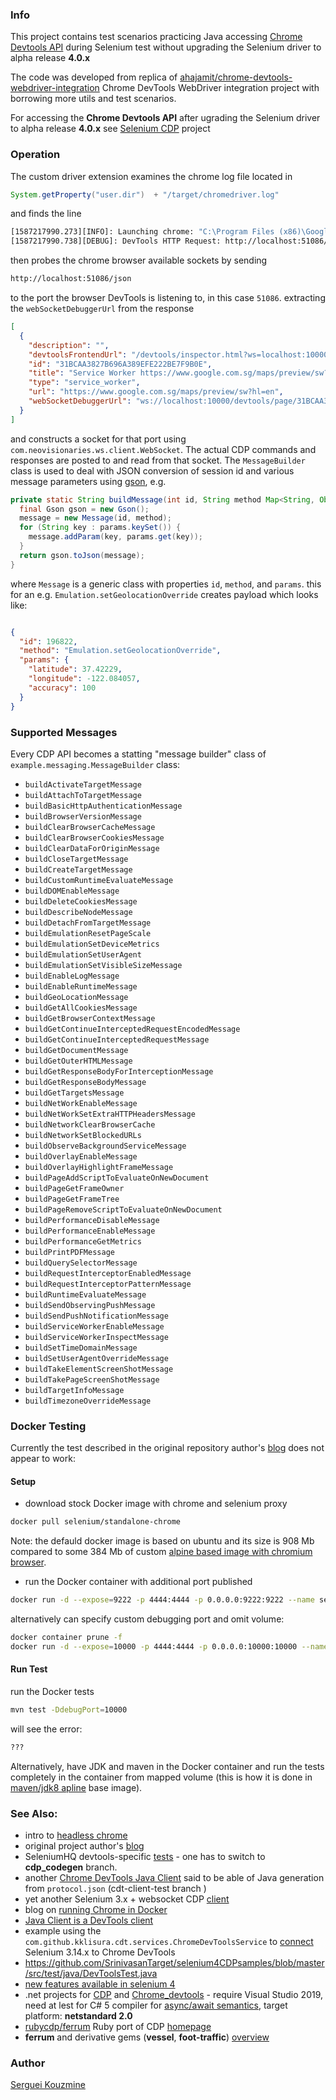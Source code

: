 ### Info

This project contains test scenarios practicing Java accessing [Chrome Devtools API](https://chromedevtools.github.io/devtools-protocol) during Selenium test without upgrading the Selenium driver to alpha release __4.0.x__

The code was developed from replica of [ahajamit/chrome-devtools-webdriver-integration](https://github.com/sahajamit/chrome-devtools-webdriver-integration)
Chrome DevTools WebDriver integration project with borrowing more utils and test scenarios.

For accessing the __Chrome Devtools API__  after ugrading the Selenium driver to alpha release __4.0.x__ see [Selenium CDP](https://github.com/sergueik/selenium_cdp) project

### Operation

The custom driver extension examines the chrome log file located in
```java
System.getProperty("user.dir")  + "/target/chromedriver.log"
```
and finds the line
```sh
[1587217990.273][INFO]: Launching chrome: "C:\Program Files (x86)\Google\Chrome\Application\chrome.exe" --disable-background-networking --disable-client-side-phishing-detection --disable-default-apps --disable-extensions --disable-hang-monitor --disable-popup-blocking --disable-prompt-on-repost --disable-sync --enable-automation --enable-blink-features=ShadowDOMV0 --enable-logging --ignore-certificate-errors --ignore-ssl-errors=true --log-level=0 --no-first-run --password-store=basic --remote-debugging-port=0 --ssl-protocol=any --start-maximized --test-type=webdriver --use-mock-keychain --user-data-dir="C:\Users\Serguei\AppData\Local\Temp\scoped_dir5740_1744005879" data:,
[1587217990.738][DEBUG]: DevTools HTTP Request: http://localhost:51086/json/version
```
then probes the chrome browser available sockets by sending
```sh
http://localhost:51086/json
```
to the port the browser DevTools is listening to, in this case `51086`.
extracting the `webSocketDebuggerUrl`
from the response
```json
[
  {
    "description": "",
    "devtoolsFrontendUrl": "/devtools/inspector.html?ws=localhost:10000/devtools/page/31BCAA3827B696A389EFE222BE7F9B0E",
    "id": "31BCAA3827B696A389EFE222BE7F9B0E",
    "title": "Service Worker https://www.google.com.sg/maps/preview/sw?hl=en",
    "type": "service_worker",
    "url": "https://www.google.com.sg/maps/preview/sw?hl=en",
    "webSocketDebuggerUrl": "ws://localhost:10000/devtools/page/31BCAA3827B696A389EFE222BE7F9B0E"
  }
]

```
and constructs a socket for that port using `com.neovisionaries.ws.client.WebSocket`.
The actual CDP commands and responses are posted to and read from that socket. The `MessageBuilder` class is used to deal with JSON conversion of session id and various message parameters using [gson](https://github.com/google/gson/blob/master/UserGuide.md), e.g.

```java
private static String buildMessage(int id, String method Map<String, Object> params) {
  final Gson gson = new Gson();
  message = new Message(id, method);
  for (String key : params.keySet()) {
    message.addParam(key, params.get(key));
  }
  return gson.toJson(message);
}
```
where `Message` is a generic class with properties `id`, `method`, and `params`.
this for an e.g. `Emulation.setGeolocationOverride` creates payload which looks like:
```json

{
  "id": 196822,
  "method": "Emulation.setGeolocationOverride",
  "params": {
    "latitude": 37.42229,
    "longitude": -122.084057,
    "accuracy": 100
  }
}
```
### Supported Messages

Every CDP API becomes a statting "message builder" class of `example.messaging.MessageBuilder` class:


  * `buildActivateTargetMessage`
  * `buildAttachToTargetMessage`
  * `buildBasicHttpAuthenticationMessage`
  * `buildBrowserVersionMessage`
  * `buildClearBrowserCacheMessage`
  * `buildClearBrowserCookiesMessage`
  * `buildClearDataForOriginMessage`
  * `buildCloseTargetMessage`
  * `buildCreateTargetMessage`
  * `buildCustomRuntimeEvaluateMessage`
  * `buildDOMEnableMessage`
  * `buildDeleteCookiesMessage`
  * `buildDescribeNodeMessage`
  * `buildDetachFromTargetMessage`
  * `buildEmulationResetPageScale`
  * `buildEmulationSetDeviceMetrics`
  * `buildEmulationSetUserAgent`
  * `buildEmulationSetVisibleSizeMessage`
  * `buildEnableLogMessage`
  * `buildEnableRuntimeMessage`
  * `buildGeoLocationMessage`
  * `buildGetAllCookiesMessage`
  * `buildGetBrowserContextMessage`
  * `buildGetContinueInterceptedRequestEncodedMessage`
  * `buildGetContinueInterceptedRequestMessage`
  * `buildGetDocumentMessage`
  * `buildGetOuterHTMLMessage`
  * `buildGetResponseBodyForInterceptionMessage`
  * `buildGetResponseBodyMessage`
  * `buildGetTargetsMessage`
  * `buildNetWorkEnableMessage`
  * `buildNetWorkSetExtraHTTPHeadersMessage`
  * `buildNetworkClearBrowserCache`
  * `buildNetworkSetBlockedURLs`
  * `buildObserveBackgroundServiceMessage`
  * `buildOverlayEnableMessage`
  * `buildOverlayHighlightFrameMessage`
  * `buildPageAddScriptToEvaluateOnNewDocument`
  * `buildPageGetFrameOwner`
  * `buildPageGetFrameTree`
  * `buildPageRemoveScriptToEvaluateOnNewDocument`
  * `buildPerformanceDisableMessage`
  * `buildPerformanceEnableMessage`
  * `buildPerformanceGetMetrics`
  * `buildPrintPDFMessage`
  * `buildQuerySelectorMessage`
  * `buildRequestInterceptorEnabledMessage`
  * `buildRequestInterceptorPatternMessage`
  * `buildRuntimeEvaluateMessage`
  * `buildSendObservingPushMessage`
  * `buildSendPushNotificationMessage`
  * `buildServiceWorkerEnableMessage`
  * `buildServiceWorkerInspectMessage`
  * `buildSetTimeDomainMessage`
  * `buildSetUserAgentOverrideMessage`
  * `buildTakeElementScreenShotMessage`
  * `buildTakePageScreenShotMessage`
  * `buildTargetInfoMessage`
  * `buildTimezoneOverrideMessage`
### Docker Testing

Currently the test described in the original repository author's [blog](https://medium.com/@sahajamit/can-selenium-chrome-dev-tools-recipe-works-inside-a-docker-container-afff92e9cce5) does not appear to work:

#### Setup
* download stock Docker image with chrome and selenium proxy
```sh
docker pull selenium/standalone-chrome
```
Note: the defauld docker image is based on ubuntu and its size is 908 Mb compared to some 384 Mb of custom [alpine based image with chromium browser](https://github.com/sergueik/springboot_study/tree/master/basic-chromium).

* run the Docker container with additional port published
```sh
docker run -d --expose=9222 -p 4444:4444 -p 0.0.0.0:9222:9222 --name selenium-standalone-chrome -v /dev/shm:/dev/shm selenium/standalone-chrome
```
alternatively can specify custom debugging port and omit volume:
```sh
docker container prune -f
docker run -d --expose=10000 -p 4444:4444 -p 0.0.0.0:10000:10000 --name selenium-standalone-chrome selenium/standalone-chrome
```
#### Run Test	
run the Docker tests
```sh
mvn test -DdebugPort=10000
```
will see the error:
```sh
???
```

Alternatively, have JDK and maven in the Docker container and run the tests completely in the container from mapped volume (this is how it is done in [maven/jdk8 apline]( https://hub.docker.com/r/zenika/alpine-maven/tags) base image).

### See Also:

  * intro to [headless chrome](https://developers.google.com/web/updates/2017/04/headless-chrome)
  * original project author's [blog](https://medium.com/@sahajamit/selenium-chrome-dev-tools-makes-a-perfect-browser-automation-recipe-c35c7f6a2360)
  * SeleniumHQ devtools-specific [tests](https://github.com/SeleniumHQ/selenium/tree/cdp_codegen/java/client/test/org/openqa/selenium/devtools) - one has to switch to __cdp_codegen__ branch.
  * another [Chrome DevTools Java Client](https://github.com/kklisura/chrome-devtools-java-client) said to be able of Java generation from `protocol.json` (cdt-client-test branch )
 * yet another Selenium 3.x + websocket CDP [client](https://github.com/pgtoopx/chrome-devtools-protocol-jvm)
 * blog on [running Chrome in Docker](https://medium.com/@sahajamit/can-selenium-chrome-dev-tools-recipe-works-inside-a-docker-container-afff92e9cce5)
 * [Java Client is a DevTools client](https://github.com/kklisura/chrome-devtools-java-client)
 * example using the `com.github.kklisura.cdt.services.ChromeDevToolsService` to [connect](https://github.com/barancev/selenium-cdp-integration-example) Selenium 3.14.x to Chrome DevTools
 * https://github.com/SrinivasanTarget/selenium4CDPsamples/blob/master/src/test/java/DevToolsTest.java
 * [new features available in selenium 4](https://github.com/ShamaUgale/Selenium4Examples)
  * .net projects for [CDP](https://github.com/InfiniSwiss/InfiniSwiss.CdpSharp) and [Chrome_devtools](https://github.com/DumbPrograms/ChromeDevTools) - require Visual Studio 2019, need at lest for C# 5 compiler for [async/await semantics](https://www.sitepoint.com/asynchronous-programming-using-async-await-in-c/), target platform: __netstandard 2.0__
 * [rubycdp/ferrum](https://github.com/rubycdp/ferrum) Ruby port of CDP [homepage](https://evrone.com/ferrum-ruby-chrome-driver)
 * __ferrum__ and derivative gems (__vessel__, __foot-traffic__) [overview](https://dev.to/libsyz/modern-ruby-web-automation-and-scraping-with-ferrum-10dh)


### Author
[Serguei Kouzmine](kouzmine_serguei@yahoo.com)


